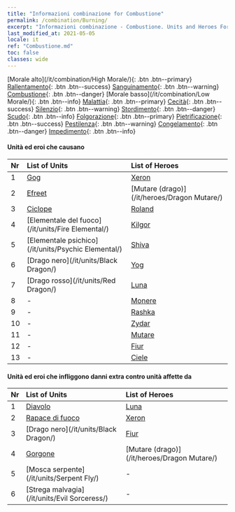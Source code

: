 ```yaml
---
title: "Informazioni combinazione for Combustione"
permalink: /combination/Burning/
excerpt: "Informazioni combinazione - Combustione. Units and Heroes Formation."
last_modified_at: 2021-05-05
locale: it
ref: "Combustione.md"
toc: false
classes: wide
---
```


  [Morale alto](/it/combination/High Morale/){: .btn .btn--primary} [Rallentamento](/it/combination/Slow/){: .btn .btn--success} [Sanguinamento](/it/combination/Bleeding/){: .btn .btn--warning} [Combustione](/it/combination/Burning/){: .btn .btn--danger} [Morale basso](/it/combination/Low Morale/){: .btn .btn--info} [Malattia](/it/combination/Disease/){: .btn .btn--primary} [Cecità](/it/combination/Blind/){: .btn .btn--success} [Silenzio](/it/combination/Silence/){: .btn .btn--warning} [Stordimento](/it/combination/Stun/){: .btn .btn--danger} [Scudo](/it/combination/Shield/){: .btn .btn--info} [Folgorazione](/it/combination/Static/){: .btn .btn--primary} [Pietrificazione](/it/combination/Petrify/){: .btn .btn--success} [Pestilenza](/it/combination/Plague/){: .btn .btn--warning} [Congelamento](/it/combination/Freeze/){: .btn .btn--danger} [Impedimento](/it/combination/Deterrence/){: .btn .btn--info} 


#### Unità ed eroi che causano <Combustione>

  | Nr |  List of Units  | List of Heroes | 
  |:---|:----------------|:---------------| 
  | 1 | [Gog](/it/units/Gog/) | [Xeron](/it/heroes/Xeron/) |
  | 2 | [Efreet](/it/units/Efreeti/) | [Mutare (drago)](/it/heroes/Dragon Mutare/) |
  | 3 | [Ciclope](/it/units/Cyclops/) | [Roland](/it/heroes/Roland/) |
  | 4 | [Elementale del fuoco](/it/units/Fire Elemental/) | [Kilgor](/it/heroes/Kilgor/) |
  | 5 | [Elementale psichico](/it/units/Psychic Elemental/) | [Shiva](/it/heroes/Shiva/) |
  | 6 | [Drago nero](/it/units/Black Dragon/) | [Yog](/it/heroes/Yog/) |
  | 7 | [Drago rosso](/it/units/Red Dragon/) | [Luna](/it/heroes/Luna/) |
  | 8 | - | [Monere](/it/heroes/Monere/) |
  | 9 | - | [Rashka](/it/heroes/Rashka/) |
  | 10 | - | [Zydar](/it/heroes/Zydar/) |
  | 11 | - | [Mutare](/it/heroes/Mutare/) |
  | 12 | - | [Fiur](/it/heroes/Fiur/) |
  | 13 | - | [Ciele](/it/heroes/Ciele/) |


#### Unità ed eroi che infliggono danni extra contro unità affette da <Combustione>

  | Nr |  List of Units  | List of Heroes | 
  |:---|:----------------|:---------------| 
  | 1 | [Diavolo](/it/units/Devil/) | [Luna](/it/heroes/Luna/) |
  | 2 | [Rapace di fuoco](/it/units/Firebird/) | [Xeron](/it/heroes/Xeron/) |
  | 3 | [Drago nero](/it/units/Black Dragon/) | [Fiur](/it/heroes/Fiur/) |
  | 4 | [Gorgone](/it/units/Gorgon/) | [Mutare (drago)](/it/heroes/Dragon Mutare/) |
  | 5 | [Mosca serpente](/it/units/Serpent Fly/) | - |
  | 6 | [Strega malvagia](/it/units/Evil Sorceress/) | - |
